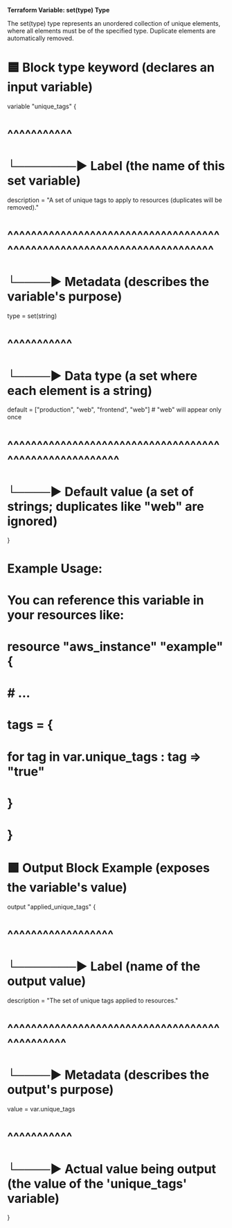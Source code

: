 **Terraform Variable: set(type) Type**

The set(type) type represents an unordered collection of unique elements, where all elements must be of the specified type. Duplicate elements are automatically removed.

# 🟦 Block type keyword (declares an input variable)

variable "unique_tags" {
#        ^^^^^^^^^^^
#        └───────▶ Label (the name of this set variable)

  description = "A set of unique tags to apply to resources (duplicates will be removed)."
  #           ^^^^^^^^^^^^^^^^^^^^^^^^^^^^^^^^^^^^^^^^^^^^^^^^^^^^^^^^^^^^^^^^^^^^^^^
  #           └────▶ Metadata (describes the variable's purpose)

  type        = set(string)
  #           ^^^^^^^^^^^
  #           └────▶ Data type (a set where each element is a string)

  default     = ["production", "web", "frontend", "web"] # "web" will appear only once
  #           ^^^^^^^^^^^^^^^^^^^^^^^^^^^^^^^^^^^^^^^^^^^^^^^^^^^^^^^
  #           └────▶ Default value (a set of strings; duplicates like "web" are ignored)
}

# Example Usage:
# You can reference this variable in your resources like:
# resource "aws_instance" "example" {
#   # ...
#   tags = {
#     for tag in var.unique_tags : tag => "true"
#   }
# }

# 🟩 Output Block Example (exposes the variable's value)
output "applied_unique_tags" {
#        ^^^^^^^^^^^^^^^^^^
#        └───────▶ Label (name of the output value)

  description = "The set of unique tags applied to resources."
  #           ^^^^^^^^^^^^^^^^^^^^^^^^^^^^^^^^^^^^^^^^^^^^^^
  #           └────▶ Metadata (describes the output's purpose)

  value       = var.unique_tags
  #           ^^^^^^^^^^^
  #           └────▶ Actual value being output (the value of the 'unique_tags' variable)
}
